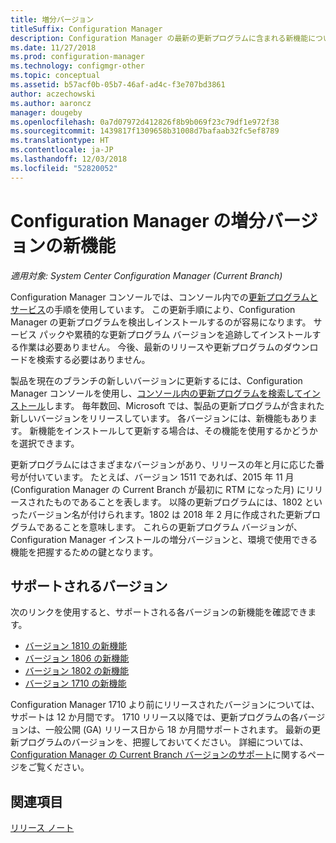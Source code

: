 ```yaml
---
title: 増分バージョン
titleSuffix: Configuration Manager
description: Configuration Manager の最新の更新プログラムに含まれる新機能について説明します。
ms.date: 11/27/2018
ms.prod: configuration-manager
ms.technology: configmgr-other
ms.topic: conceptual
ms.assetid: b57acf0b-05b7-46af-ad4c-f3e707bd3861
author: aczechowski
ms.author: aaroncz
manager: dougeby
ms.openlocfilehash: 0a7d07972d412826f8b9b069f23c79df1e972f38
ms.sourcegitcommit: 1439817f1309658b31008d7bafaab32fc5ef8789
ms.translationtype: HT
ms.contentlocale: ja-JP
ms.lasthandoff: 12/03/2018
ms.locfileid: "52820052"
---
```

# <a name="whats-new-in-configuration-manager-incremental-versions"></a>Configuration Manager の増分バージョンの新機能

*適用対象: System Center Configuration Manager (Current Branch)*

 Configuration Manager コンソールでは、コンソール内での[更新プログラムとサービス](/sccm/core/servers/manage/updates)の手順を使用しています。 この更新手順により、Configuration Manager の更新プログラムを検出しインストールするのが容易になります。 サービス パックや累積的な更新プログラム バージョンを追跡してインストールする作業は必要ありません。 今後、最新のリリースや更新プログラムのダウンロードを検索する必要はありません。

 製品を現在のブランチの新しいバージョンに更新するには、Configuration Manager コンソールを使用し、[コンソール内の更新プログラムを検索してインストール](/sccm/core/servers/manage/install-in-console-updates)します。 毎年数回、Microsoft では、製品の更新プログラムが含まれた新しいバージョンをリリースしています。 各バージョンには、新機能もあります。 新機能をインストールして更新する場合は、その機能を使用するかどうかを選択できます。 

 更新プログラムにはさまざまなバージョンがあり、リリースの年と月に応じた番号が付いています。 たとえば、バージョン 1511 であれば、2015 年 11 月 (Configuration Manager の Current Branch が最初に RTM になった月) にリリースされたものであることを表します。 以降の更新プログラムには、1802 といったバージョン名が付けられます。1802 は 2018 年 2 月に作成された更新プログラムであることを意味します。 これらの更新プログラム バージョンが、Configuration Manager インストールの増分バージョンと、環境で使用できる機能を把握するための鍵となります。



## <a name="supported-versions"></a>サポートされるバージョン
 次のリンクを使用すると、サポートされる各バージョンの新機能を確認できます。
  - [バージョン 1810 の新機能](/sccm/core/plan-design/changes/whats-new-in-version-1810)
  - [バージョン 1806 の新機能](/sccm/core/plan-design/changes/whats-new-in-version-1806)  
  - [バージョン 1802 の新機能](/sccm/core/plan-design/changes/whats-new-in-version-1802)
  - [バージョン 1710 の新機能](/sccm/core/plan-design/changes/whats-new-in-version-1710)


Configuration Manager 1710 より前にリリースされたバージョンについては、サポートは 12 か月間です。 1710 リリース以降では、更新プログラムの各バージョンは、一般公開 (GA) リリース日から 18 か月間サポートされます。  最新の更新プログラムのバージョンを、把握しておいてください。 詳細については、[Configuration Manager の Current Branch バージョンのサポート](/sccm/core/servers/manage/current-branch-versions-supported)に関するページをご覧ください。  


## <a name="see-also"></a>関連項目
[リリース ノート](/sccm/core/servers/deploy/install/release-notes)
